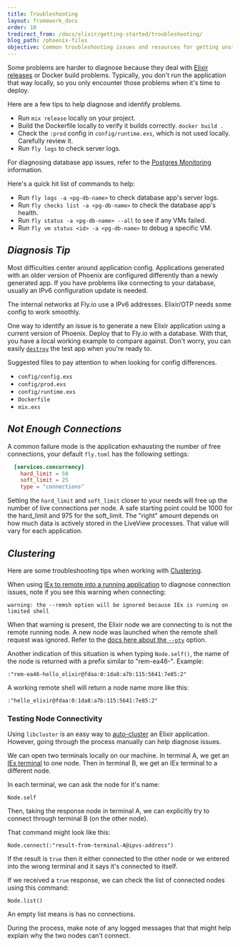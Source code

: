 ```yaml
---
title: Troubleshooting
layout: framework_docs
order: 10
tredirect_from: /docs/elixir/getting-started/troubleshooting/
blog_path: /phoenix-files
objective: Common troubleshooting issues and resources for getting unstuck.
---
```


Some problems are harder to diagnose because they deal with [Elixir releases](https://hexdocs.pm/mix/master/Mix.Tasks.Release.html) or Docker build problems. Typically, you don't run the application that way locally, so you only encounter those problems when it's time to deploy.

Here are a few tips to help diagnose and identify problems.

- Run `mix release` locally on your project.
- Build the Dockerfile locally to verify it builds correctly. `docker build .`
- Check the `:prod` config in `config/runtime.exs`, which is not used locally. Carefully review it.
- Run `fly logs` to check server logs.

For diagnosing database app issues, refer to the [Postgres Monitoring](/docs/reference/postgres/#monitoring) information.

Here's a quick hit list of commands to help:

- Run `fly logs -a <pg-db-name>` to check database app's server logs.
- Run `fly checks list -a <pg-db-name>` to check the database app's health.
- Run `fly status -a <pg-db-name> --all` to see if any VMs failed.
- Run `fly vm status <id> -a <pg-db-name>` to debug a specific VM.

## _Diagnosis Tip_

Most difficulties center around application config. Applications generated with an older version of Phoenix are configured differently than a newly generated app. If you have problems like connecting to your database, usually an IPv6 configuration update is needed.

The internal networks at Fly.io use a IPv6 addresses. Elixir/OTP needs some config to work smoothly.

One way to identify an issue is to generate a new Elixir application using a current version of Phoenix. Deploy that to Fly.io with a database. With that, you have a local working example to compare against. Don't worry, you can easily [`destroy`](/docs/flyctl/destroy/) the test app when you're ready to.

Suggested files to pay attention to when looking for config differences.

- `config/config.exs`
- `config/prod.exs`
- `config/runtime.exs`
- `Dockerfile`
- `mix.exs`


## _Not Enough Connections_

A common failure mode is the application exhausting the number of free connections, your default `fly.toml` has the following settings:
```toml
  [services.concurrency]
    hard_limit = 50
    soft_limit = 25
    type = "connections"
```

Setting the `hard_limit` and `soft_limit` closer to your needs will free up the number of live connections per node. A safe starting point could be 1000 for the hard_limit and 975 for the soft_limit. The "right" amount depends on how much data is actively stored in the LiveView processes. That value will vary for each application.

## _Clustering_

Here are some troubleshooting tips when working with [Clustering](/docs/elixir/the-basics/clustering/).

When using [IEx to remote into a running application](/docs/elixir/the-basics/iex-into-running-app/) to diagnose connection issues, note if you see this warning when connecting:

```
warning: the --remsh option will be ignored because IEx is running on limited shell
```

When that warning is present, the Elixir node we are connecting to is not the remote running node. A new node was launched when the remote shell request was ignored. Refer to the [docs here about the `--pty`](#iex-into-running-app) option.

Another indication of this situation is when typing `Node.self()`, the name of the node is returned with a prefix similar to "rem-ea46-".
Example:

```
:"rem-ea46-hello_elixir@fdaa:0:1da8:a7b:115:5641:7e85:2"
```

A working remote shell will return a node name more like this:
```
:"hello_elixir@fdaa:0:1da8:a7b:115:5641:7e85:2"
```

### Testing Node Connectivity

Using `libcluster` is an easy way to [auto-cluster](#clustering) an Elixir application. However, going through the process manually can help diagnose issues.

We can open two terminals locally on our machine. In terminal A, we get an [IEx terminal](/docs/elixir/the-basics/iex-into-running-app/) to one node. Then in terminal B, we get an IEx terminal to a different node.

In each terminal, we can ask the node for it's name:
```
Node.self
```

Then, taking the response node in terminal A, we can explicitly try to connect through terminal B (on the other node).

That command might look like this:
```
Node.connect(:"result-from-terminal-A@ipvs-address")
```

If the result is `true` then it either connected to the other node or we entered into the wrong terminal and it says it's connected to itself.

If we received a `true` response, we can check the list of connected nodes using this command:
```
Node.list()
```

An empty list means is has no connections.

During the process, make note of any logged messages that that might help explain why the two nodes can't connect.
